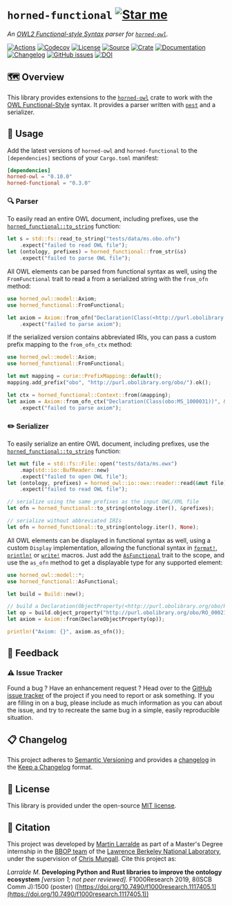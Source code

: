 # `horned-functional` [![Star me](https://img.shields.io/github/stars/fastobo/horned-functional.svg?style=social&label=Star&maxAge=3600)](https://github.com/fastobo/horned-functional/stargazers)

*An [OWL2 Functional-style Syntax](https://www.w3.org/TR/owl2-syntax/) parser for [`horned-owl`](https://github.com/phillord/horned-owl).*

[![Actions](https://img.shields.io/github/workflow/status/fastobo/horned-functional/Test?style=flat-square&maxAge=600)](https://github.com/fastobo/horned-functional/actions)
[![Codecov](https://img.shields.io/codecov/c/gh/fastobo/horned-functional/master.svg?style=flat-square&maxAge=600)](https://codecov.io/gh/fastobo/horned-functional)
[![License](https://img.shields.io/badge/license-MIT-blue.svg?style=flat-square&maxAge=2678400)](https://choosealicense.com/licenses/mit/)
[![Source](https://img.shields.io/badge/source-GitHub-303030.svg?maxAge=2678400&style=flat-square)](https://github.com/fastobo/horned-functional)
[![Crate](https://img.shields.io/crates/v/horned-functional.svg?maxAge=600&style=flat-square)](https://crates.io/crates/horned-functional)
[![Documentation](https://img.shields.io/badge/docs.rs-latest-4d76ae.svg?maxAge=2678400&style=flat-square)](https://docs.rs/horned-functional)
[![Changelog](https://img.shields.io/badge/keep%20a-changelog-8A0707.svg?maxAge=2678400&style=flat-square)](https://github.com/fastobo/horned-functional/blob/master/CHANGELOG.md)
[![GitHub issues](https://img.shields.io/github/issues/fastobo/horned-functional.svg?style=flat-square)](https://github.com/fastobo/horned-functional/issues)
[![DOI](https://img.shields.io/badge/doi-10.7490%2Ff1000research.1117405.1-brightgreen?style=flat-square&maxAge=31536000)](https://f1000research.com/posters/8-1500)


## 🗺️ Overview

This library provides extensions to the [`horned-owl`](https://crates.io/crates/horned-owl)
crate to work with the [OWL Functional-Style](https://www.w3.org/TR/owl2-syntax) syntax.
It provides a parser written with [`pest`](https://pest.rs) and a serializer.

## 🔌 Usage

Add the latest versions of `horned-owl` and `horned-functional` to the
`[dependencies]` sections of your `Cargo.toml` manifest:
```toml
[dependencies]
horned-owl = "0.10.0"
horned-functional = "0.3.0"
```

### 🔍 Parser

To easily read an entire OWL document, including prefixes, use the
[`horned_functional::to_string`](https://docs.rs/horned-functional/latest/horned_functional/fn.from_str.html) function:

```rust
let s = std::fs::read_to_string("tests/data/ms.obo.ofn")
    .expect("failed to read OWL file");
let (ontology, prefixes) = horned_functional::from_str(&s)
    .expect("failed to parse OWL file");
```

All OWL elements can be parsed from functional syntax as well, using the
`FromFunctional` trait to read a from a serialized string with the `from_ofn`
method:

```rust
use horned_owl::model::Axiom;
use horned_functional::FromFunctional;

let axiom = Axiom::from_ofn("Declaration(Class(<http://purl.obolibrary.org/obo/MS_1000031>))")
    .expect("failed to parse axiom");
```

If the serialized version contains abbreviated IRIs, you can pass a custom
prefix mapping to the `from_ofn_ctx` method:

```rust
use horned_owl::model::Axiom;
use horned_functional::FromFunctional;

let mut mapping = curie::PrefixMapping::default();
mapping.add_prefix("obo", "http://purl.obolibrary.org/obo/").ok();

let ctx = horned_functional::Context::from(&mapping);
let axiom = Axiom::from_ofn_ctx("Declaration(Class(obo:MS_1000031))", &ctx)
    .expect("failed to parse axiom");
```


### ✏️ Serializer

To easily serialize an entire OWL document, including prefixes, use the
[`horned_functional::to_string`](https://docs.rs/horned-functional/latest/horned_functional/fn.to_string.html) function:

```rust
let mut file = std::fs::File::open("tests/data/ms.owx")
    .map(std::io::BufReader::new)
    .expect("failed to open OWL file");
let (ontology, prefixes) = horned_owl::io::owx::reader::read(&mut file)
    .expect("failed to read OWL file");

// serialize using the same prefixes as the input OWL/XML file
let ofn = horned_functional::to_string(ontology.iter(), &prefixes);

// serialize without abbreviated IRIs
let ofn = horned_functional::to_string(ontology.iter(), None);
```

All OWL elements can be displayed in functional syntax as well, using
a custom `Display` implementation, allowing the functional syntax in
[`format!`](https://doc.rust-lang.org/std/macro.format.html),
[`println!`](https://doc.rust-lang.org/std/macro.println.html) or
[`write!`](https://doc.rust-lang.org/std/macro.write.html) macros.
Just add the [`AsFunctional`](https://docs.rs/horned-functional/latest/horned_functional/trait.AsFunctional.html) trait to the scope, and use the `as_ofn` method
to get a displayable type for any supported element:

```rust
use horned_owl::model::*;
use horned_functional::AsFunctional;

let build = Build::new();

// build a Declaration(ObjectProperty(<http://purl.obolibrary.org/obo/RO_0002175>))
let op = build.object_property("http://purl.obolibrary.org/obo/RO_0002175");
let axiom = Axiom::from(DeclareObjectProperty(op));

println!("Axiom: {}", axiom.as_ofn());
```

## 💭 Feedback

### ⚠️ Issue Tracker

Found a bug ? Have an enhancement request ? Head over to the
[GitHub issue tracker](https://github.com/fastobo/horned-functional/issues) of the project if
you need to report or ask something. If you are filling in on a bug, please include as much
information as you can about the issue, and try to recreate the same bug in a simple, easily
reproducible situation.

## 📋 Changelog

This project adheres to [Semantic Versioning](http://semver.org/spec/v2.0.0.html)
and provides a [changelog](https://github.com/althonos/pubchem.rs/blob/master/CHANGELOG.md)
in the [Keep a Changelog](http://keepachangelog.com/en/1.0.0/) format.

## 📜 License

This library is provided under the open-source
[MIT license](https://choosealicense.com/licenses/mit/).

## 📰 Citation

This project was developed by [Martin Larralde](https://github.com/althonos)
as part of a Master's Degree internship in the [BBOP team](http://berkeleybop.org/) of the
[Lawrence Berkeley National Laboratory](https://www.lbl.gov/), under the supervision of
[Chris Mungall](http://biosciences.lbl.gov/profiles/chris-mungall/). Cite this project as:

*Larralde M.* **Developing Python and Rust libraries to improve the ontology ecosystem**
*\[version 1; not peer reviewed\].* F1000Research 2019, 8(ISCB Comm J):1500 (poster)
([https://doi.org/10.7490/f1000research.1117405.1](https://doi.org/10.7490/f1000research.1117405.1))
